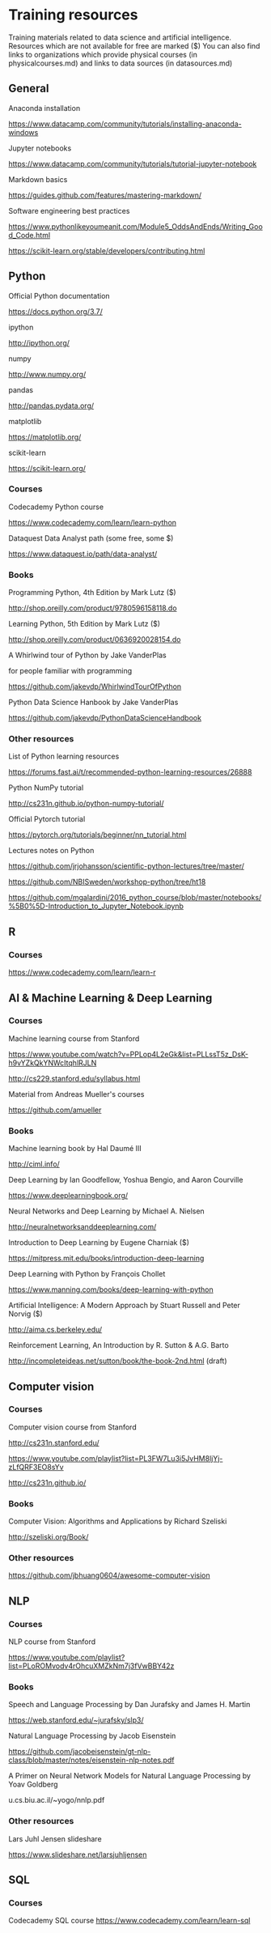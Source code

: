 # Training resources
Training materials related to data science and artificial intelligence. Resources which are not available for free are marked ($)
You can also find links to organizations which provide physical courses (in physicalcourses.md) and links to data sources (in datasources.md)


## General
Anaconda installation

https://www.datacamp.com/community/tutorials/installing-anaconda-windows


Jupyter notebooks

https://www.datacamp.com/community/tutorials/tutorial-jupyter-notebook


Markdown basics

https://guides.github.com/features/mastering-markdown/


Software engineering best practices

https://www.pythonlikeyoumeanit.com/Module5_OddsAndEnds/Writing_Good_Code.html

https://scikit-learn.org/stable/developers/contributing.html


## Python
Official Python documentation

https://docs.python.org/3.7/

ipython

http://ipython.org/

numpy

http://www.numpy.org/


pandas

http://pandas.pydata.org/

matplotlib

https://matplotlib.org/

scikit-learn

https://scikit-learn.org/


### Courses

Codecademy Python course

https://www.codecademy.com/learn/learn-python

Dataquest Data Analyst path (some free, some $)

https://www.dataquest.io/path/data-analyst/


### Books
Programming Python, 4th Edition by Mark Lutz ($)

http://shop.oreilly.com/product/9780596158118.do


Learning Python, 5th Edition by Mark Lutz ($)

http://shop.oreilly.com/product/0636920028154.do


A Whirlwind tour of Python by Jake VanderPlas

for people familiar with programming

https://github.com/jakevdp/WhirlwindTourOfPython


Python Data Science Hanbook by Jake VanderPlas

https://github.com/jakevdp/PythonDataScienceHandbook


### Other resources
List of Python learning resources 

https://forums.fast.ai/t/recommended-python-learning-resources/26888

Python NumPy tutorial

http://cs231n.github.io/python-numpy-tutorial/

Official Pytorch tutorial

https://pytorch.org/tutorials/beginner/nn_tutorial.html

Lectures notes on Python

https://github.com/jrjohansson/scientific-python-lectures/tree/master/

https://github.com/NBISweden/workshop-python/tree/ht18

https://github.com/mgalardini/2016_python_course/blob/master/notebooks/%5B0%5D-Introduction_to_Jupyter_Notebook.ipynb


## R
### Courses
https://www.codecademy.com/learn/learn-r


## AI & Machine Learning & Deep Learning
### Courses
Machine learning course from Stanford

https://www.youtube.com/watch?v=PPLop4L2eGk&list=PLLssT5z_DsK-h9vYZkQkYNWcItqhlRJLN

http://cs229.stanford.edu/syllabus.html


Material from Andreas Mueller's courses

https://github.com/amueller


### Books
Machine learning book by Hal Daumé III

http://ciml.info/



Deep Learning by Ian Goodfellow, Yoshua Bengio, and Aaron Courville

https://www.deeplearningbook.org/



Neural Networks and Deep Learning by Michael A. Nielsen

http://neuralnetworksanddeeplearning.com/
 


Introduction to Deep Learning by Eugene Charniak ($)

https://mitpress.mit.edu/books/introduction-deep-learning


Deep Learning with Python by François Chollet

https://www.manning.com/books/deep-learning-with-python


Artificial Intelligence: A Modern Approach by Stuart Russell and Peter Norvig ($)

http://aima.cs.berkeley.edu/


Reinforcement Learning, An Introduction by R. Sutton & A.G. Barto

http://incompleteideas.net/sutton/book/the-book-2nd.html (draft)
 


## Computer vision
### Courses 
Computer vision course from Stanford

http://cs231n.stanford.edu/

https://www.youtube.com/playlist?list=PL3FW7Lu3i5JvHM8ljYj-zLfQRF3EO8sYv

http://cs231n.github.io/


### Books

Computer Vision: Algorithms and Applications by Richard Szeliski

http://szeliski.org/Book/


### Other resources

https://github.com/jbhuang0604/awesome-computer-vision

## NLP
### Courses 
NLP course from Stanford

https://www.youtube.com/playlist?list=PLoROMvodv4rOhcuXMZkNm7j3fVwBBY42z


### Books
Speech and Language Processing by Dan Jurafsky and James H. Martin

https://web.stanford.edu/~jurafsky/slp3/


Natural Language Processing by Jacob Eisenstein

https://github.com/jacobeisenstein/gt-nlp-class/blob/master/notes/eisenstein-nlp-notes.pdf


A Primer on Neural Network Models for Natural Language Processing by Yoav Goldberg

u.cs.biu.ac.il/~yogo/nnlp.pdf


### Other resources
Lars Juhl Jensen slideshare

https://www.slideshare.net/larsjuhljensen



## SQL
### Courses 
Codecademy SQL course
https://www.codecademy.com/learn/learn-sql
